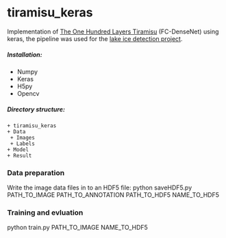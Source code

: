 # tiramisu_keras
Implementation of [The One Hundred Layers Tiramisu](https://arxiv.org/abs/1611.09326) (FC-DenseNet) using keras, the pipeline was used for the [lake ice detection project](http://www.prs.igp.ethz.ch/research/current_projects/integrated-monitoring-of-ice-swiss-lakes.html).

##### Installation:
- Numpy
- Keras
- H5py
- Opencv

##### Directory structure:
    + tiramisu_keras
    + Data
     + Images
     + Labels
    + Model
    + Result

### Data preparation
Write the image data files in to an HDF5 file: 
python saveHDF5.py PATH_TO_IMAGE PATH_TO_ANNOTATION PATH_TO_HDF5 NAME_TO_HDF5

### Training and evluation
python train.py PATH_TO_IMAGE NAME_TO_HDF5
